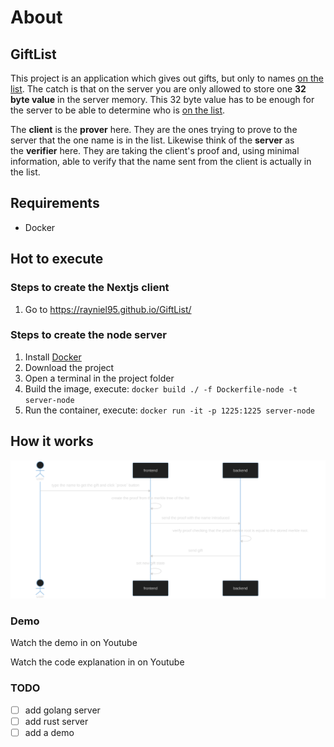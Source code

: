 # About
## GiftList

This project is an application which gives out gifts, but only to names [on the list](https://github.com/ChainShot/GiftList/blob/main/utils/niceList.json). The catch is that on the server you are only allowed to store one **32 byte value** in the server memory. This 32 byte value has to be enough for the server to be able to determine who is [on the list](https://github.com/ChainShot/GiftList/blob/main/server/index.js#L10).

The **client** is the **prover** here. They are the ones trying to prove to the server that the one name is in the list. Likewise think of the **server** as the **verifier** here. They are taking the client's proof and, using minimal information, able to verify that the name sent from the client is actually in the list.

## Requirements

- Docker

## Hot to execute
### Steps to create the Nextjs client

1. Go to https://rayniel95.github.io/GiftList/

### Steps to create the node server

1. Install [Docker](https://www.docker.com/)
2. Download the project
3. Open a terminal in the project folder
4. Build the image, execute: `docker build ./ -f Dockerfile-node -t server-node`
5. Run the container, execute: `docker run -it -p 1225:1225 server-node`

## How it works

![](diagram.svg)
### Demo

Watch the demo in on Youtube

Watch the code explanation in on Youtube

### TODO
- [ ] add golang server
- [ ] add rust server
- [ ] add a demo

